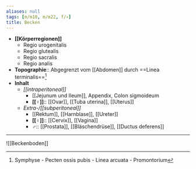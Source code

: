 ```yaml
---
aliases: null
tags: [m/m10, m/m22, f/💀]
title: Becken
---
```

- **[[Körperregionen]]**
	- Regio urogenitalis
	- Regio glutealis
	- Regio sacralis
	- Regio analis
- **Topographie**:: Abgegrenzt vom [[Abdomen]] durch ==Linea terminalis==[^1]
- **Inhalt**
	- *[[intraperitoneal]]* 
		- [[Jejunum und Ileum]], Appendix, Colon sigmoideum
		- **[[♀]]**:: [[Ovar]], [[Tuba uterina]], [[Uterus]]
	- *Extra-/[[subperitoneal]]* 
		- [[Rektum]], [[Harnblase]], [[Ureter]]
		- **[[♀]]**:: [[Cervix]], [[Vagina]]
		- **♂**:: [[Prostata]], [[Bläschendrüse]], [[Ductus deferens]]
---
![[Beckenboden]]

[^1]: Symphyse - Pecten ossis pubis - Linea arcuata - Promontorium